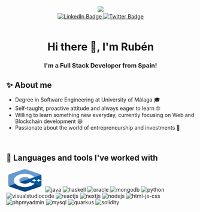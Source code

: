 <div id="header" align="center">
  <img src="https://media.giphy.com/media/M9gbBd9nbDrOTu1Mqx/giphy.gif" width="100"/>
</div>

<div id="badges" align="center">
  <a href="https://www.linkedin.com/in/rub%C3%A9n-l%C3%B3pez-barranco-41781122b/">
    <img src="https://img.shields.io/badge/LinkedIn-blue?style=for-the-badge&logo=linkedin&logoColor=white" alt="LinkedIn Badge"/>
  </a>
  <a href="https://twitter.com/rubenlb11">
    <img src="https://img.shields.io/badge/Twitter-blue?style=for-the-badge&logo=twitter&logoColor=white" alt="Twitter Badge"/>
  </a>
</div>

<div align="center">
  <img src="https://komarev.com/ghpvc/?username=rubenlb99&style=flat-square&color=blue" alt="" />
</div>

<h1 align="center"> Hi there 👋, I'm Rubén </h1>

<h3 align="center"> I'm a Full Stack Developer from Spain! </h3>

## ✨ About me

* Degree in Software Engineering at University of Málaga 🎓
* Self-taught, proactive attitude and always eager to learn 🤓
* Willing to learn something new everyday, currently focusing on Web and Blockchain development 😃
* Passionate about the world of entrepreneurship and investments 💼

<br>

## 🚀 Languages and tools I've worked with

<p align="left"> 
<img src="https://raw.githubusercontent.com/devicons/devicon/master/icons/cplusplus/cplusplus-original.svg" alt="cplusplus" width="100" height="60"/> 
<img src="https://logospng.org/download/java/logo-java-2048.png" alt="java" width="100" height="60"/> 
<img src="https://chrisconlan.com/wp-content/uploads/2018/06/haskell_logo_2.png" alt="haskell" width="100" height="60"/> 
<img src="https://logos-world.net/wp-content/uploads/2020/09/Oracle-Symbol.png" alt="oracle" width="100" height="60"/>
<img src="https://1000marcas.net/wp-content/uploads/2021/06/MongoDB-Logo.png" alt="mongodb" width="100" height="60"/> 
<img src="https://www.devacademy.es/wp-content/uploads/2018/10/python-logo-1024x1024.png" alt="python" width="100" height="60"/> 
<img src="http://wikiti.com.br/wp-content/uploads/2020/04/visual-studio-code-logo.png" alt="visualstudiocode" width="100" height="60"/> 
<img src="https://download.logo.wine/logo/React_(web_framework)/React_(web_framework)-Logo.wine.png" alt="reactjs" width="100" height="60"/> 
<img src="https://seeklogo.com/images/N/next-js-logo-7929BCD36F-seeklogo.com.png" alt="nextjs" width="100" height="60"/> 
<img src="https://download.logo.wine/logo/Node.js/Node.js-Logo.wine.png" alt="nodejs" width="100" height="60"/>
<img src="https://icon-library.com/images/html5-icon-png/html5-icon-png-1.jpg" alt="html-js-css" width="100" height="60"/>
<img src="https://logonoid.com/images/phpmyadmin-logo.png" alt="phpmyadmin" width="100" height="60"/> 
<img src="https://logodownload.org/wp-content/uploads/2016/10/mysql-logo.png" alt="mysql" width="100" height="60"/> 
<img src="https://seeklogo.com/images/Q/quarkus-logo-C9F006782E-seeklogo.com.png" alt="quarkus" width="100" height="60"/> 
<img src="https://upload.wikimedia.org/wikipedia/commons/thumb/9/98/Solidity_logo.svg/1319px-Solidity_logo.svg.png" alt="solidity" width="100" height="60"/>
  
</p>
